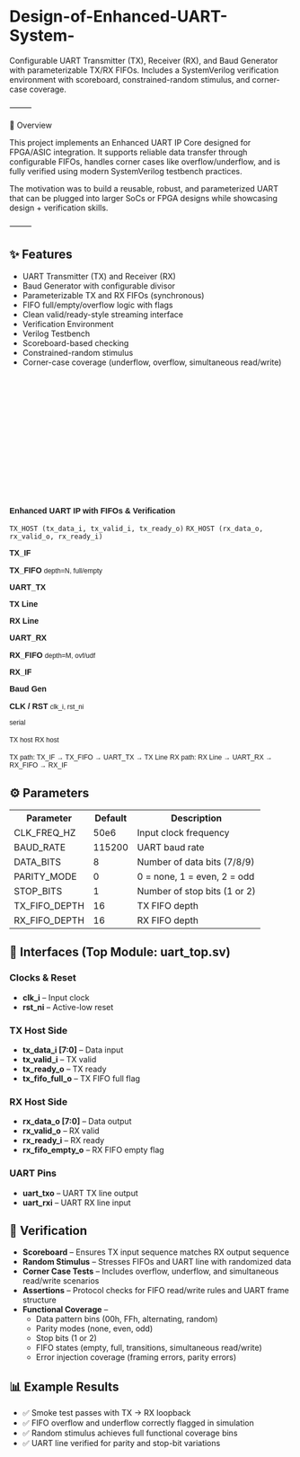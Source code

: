 # Design-of-Enhanced-UART-System-
Configurable UART Transmitter (TX), Receiver (RX), and Baud Generator with parameterizable TX/RX FIFOs. Includes a SystemVerilog verification environment with scoreboard, constrained-random stimulus, and corner-case coverage.

⸻

📘 Overview

This project implements an Enhanced UART IP Core designed for FPGA/ASIC integration. It supports reliable data transfer through configurable FIFOs, handles corner cases like overflow/underflow, and is fully verified using modern SystemVerilog testbench practices.

The motivation was to build a reusable, robust, and parameterized UART that can be plugged into larger SoCs or FPGA designs while showcasing design + verification skills.

⸻

<h2>✨ Features</h2>
<ul>
  <li>UART Transmitter (TX) and Receiver (RX)</li>
  <li>Baud Generator with configurable divisor</li>
  <li>Parameterizable TX and RX FIFOs (synchronous)</li>
  <li>FIFO full/empty/overflow logic with flags</li>
  <li>Clean valid/ready-style streaming interface</li>
  <li>Verification Environment</li>
  <li>Verilog Testbench</li>
  <li>Scoreboard-based checking</li>
  <li>Constrained-random stimulus</li>
  <li>Corner-case coverage (underflow, overflow, simultaneous read/write)</li>
</ul>

<!-- UART IP Block Diagram (inline SVG for GitHub README) -->
<svg xmlns="http://www.w3.org/2000/svg" width="960" height="420" viewBox="0 0 960 420" role="img" aria-label="Enhanced UART IP Block Diagram">
  <defs>
    <marker id="arrow" markerWidth="10" markerHeight="8" refX="8" refY="4" orient="auto">
      <path d="M0,0 L10,4 L0,8 Z" fill="black"></path>
    </marker>
    <style>
      .blk { fill:#f7f7f7; stroke:#000; stroke-width:1.2; rx:10; ry:10; }
      .title { font: 700 14px sans-serif; }
      .label { font: 12px sans-serif; }
      .pin { font: 12px monospace; }
      .wire { stroke:#000; stroke-width:1.2; fill:none; marker-end:url(#arrow); }
      .dashed { stroke-dasharray:5 4; }
    </style>
  </defs>

  <!-- Titles -->
  <text x="480" y="24" text-anchor="middle" class="title">Enhanced UART IP with FIFOs & Verification</text>

  <!-- Left host interface labels -->
  <text x="20" y="120" class="pin">TX_HOST (tx_data_i, tx_valid_i, tx_ready_o)</text>
  <text x="20" y="300" class="pin">RX_HOST (rx_data_o, rx_valid_o, rx_ready_i)</text>

  <!-- TX path blocks -->
  <rect x="190" y="80"  width="120" height="60" class="blk"></rect>
  <text x="250" y="110" text-anchor="middle" class="title">TX_IF</text>

  <rect x="340" y="80"  width="140" height="60" class="blk"></rect>
  <text x="410" y="105" text-anchor="middle" class="title">TX_FIFO</text>
  <text x="410" y="123" text-anchor="middle" class="label">depth=N, full/empty</text>

  <rect x="520" y="80"  width="130" height="60" class="blk"></rect>
  <text x="585" y="110" text-anchor="middle" class="title">UART_TX</text>

  <!-- TX line -->
  <rect x="680" y="80" width="120" height="60" class="blk"></rect>
  <text x="740" y="110" text-anchor="middle" class="title">TX Line</text>

  <!-- RX path blocks -->
  <rect x="680" y="260" width="120" height="60" class="blk"></rect>
  <text x="740" y="290" text-anchor="middle" class="title">RX Line</text>

  <rect x="520" y="260" width="130" height="60" class="blk"></rect>
  <text x="585" y="290" text-anchor="middle" class="title">UART_RX</text>

  <rect x="340" y="260" width="140" height="60" class="blk"></rect>
  <text x="410" y="285" text-anchor="middle" class="title">RX_FIFO</text>
  <text x="410" y="303" text-anchor="middle" class="label">depth=M, ovf/udf</text>

  <rect x="190" y="260" width="120" height="60" class="blk"></rect>
  <text x="250" y="290" text-anchor="middle" class="title">RX_IF</text>

  <!-- Baud Generator and CLK/RST -->
  <rect x="520" y="170" width="130" height="60" class="blk"></rect>
  <text x="585" y="200" text-anchor="middle" class="title">Baud Gen</text>

  <rect x="340" y="170" width="140" height="60" class="blk"></rect>
  <text x="410" y="195" text-anchor="middle" class="title">CLK / RST</text>
  <text x="410" y="213" text-anchor="middle" class="label">clk_i, rst_ni</text>

  <!-- Wires: host to TX_IF and RX_IF to host -->
  <path class="wire" d="M140,110 L190,110"></path>
  <path class="wire" d="M190,290 L140,290"></path>

  <!-- TX pipeline wires -->
  <path class="wire" d="M310,110 L340,110"></path>
  <path class="wire" d="M480,110 L520,110"></path>
  <path class="wire" d="M650,110 L680,110"></path>

  <!-- RX pipeline wires -->
  <path class="wire" d="M680,290 L650,290"></path>
  <path class="wire" d="M520,290 L480,290"></path>
  <path class="wire" d="M340,290 L310,290"></path>

  <!-- Serial crossover: TX Line -> RX Line (loopback for diagram) -->
  <path class="wire dashed" d="M800,110 C860,110 860,290 800,290"></path>
  <text x="865" y="205" class="label" transform="rotate(90 865 205)">serial</text>

  <!-- Baud Gen connections to TX/RX (ticks) -->
  <path class="wire" d="M585,170 L585,140"></path>
  <path class="wire" d="M585,230 L585,260"></path>

  <!-- CLK/RST to TX/RX/Baud (fanout) -->
  <path class="wire" d="M480,200 L520,200"></path>
  <path class="wire" d="M410,170 L410,140"></path>
  <path class="wire" d="M410,230 L410,260"></path>

  <!-- Side labels -->
  <text x="95" y="105" text-anchor="end" class="label">TX host</text>
  <text x="95" y="295" text-anchor="end" class="label">RX host</text>

  <!-- Notes -->
  <text x="250" y="360" text-anchor="middle" class="label">TX path: TX_IF → TX_FIFO → UART_TX → TX Line</text>
  <text x="710" y="360" text-anchor="middle" class="label">RX path: RX Line → UART_RX → RX_FIFO → RX_IF</text>
</svg>
<h2>⚙️ Parameters</h2>
<table>
  <tr>
    <th>Parameter</th>
    <th>Default</th>
    <th>Description</th>
  </tr>
  <tr>
    <td>CLK_FREQ_HZ</td>
    <td>50e6</td>
    <td>Input clock frequency</td>
  </tr>
  <tr>
    <td>BAUD_RATE</td>
    <td>115200</td>
    <td>UART baud rate</td>
  </tr>
  <tr>
    <td>DATA_BITS</td>
    <td>8</td>
    <td>Number of data bits (7/8/9)</td>
  </tr>
  <tr>
    <td>PARITY_MODE</td>
    <td>0</td>
    <td>0 = none, 1 = even, 2 = odd</td>
  </tr>
  <tr>
    <td>STOP_BITS</td>
    <td>1</td>
    <td>Number of stop bits (1 or 2)</td>
  </tr>
  <tr>
    <td>TX_FIFO_DEPTH</td>
    <td>16</td>
    <td>TX FIFO depth</td>
  </tr>
  <tr>
    <td>RX_FIFO_DEPTH</td>
    <td>16</td>
    <td>RX FIFO depth</td>
  </tr>
</table>

<h2>🔌 Interfaces (Top Module: uart_top.sv)</h2>

<h3>Clocks & Reset</h3>
<ul>
  <li><b>clk_i</b> – Input clock</li>
  <li><b>rst_ni</b> – Active-low reset</li>
</ul>

<h3>TX Host Side</h3>
<ul>
  <li><b>tx_data_i [7:0]</b> – Data input</li>
  <li><b>tx_valid_i</b> – TX valid</li>
  <li><b>tx_ready_o</b> – TX ready</li>
  <li><b>tx_fifo_full_o</b> – TX FIFO full flag</li>
</ul>

<h3>RX Host Side</h3>
<ul>
  <li><b>rx_data_o [7:0]</b> – Data output</li>
  <li><b>rx_valid_o</b> – RX valid</li>
  <li><b>rx_ready_i</b> – RX ready</li>
  <li><b>rx_fifo_empty_o</b> – RX FIFO empty flag</li>
</ul>

<h3>UART Pins</h3>
<ul>
  <li><b>uart_txo</b> – UART TX line output</li>
  <li><b>uart_rxi</b> – UART RX line input</li>
</ul>

<h2>🧪 Verification</h2>
<ul>
  <li><b>Scoreboard</b> – Ensures TX input sequence matches RX output sequence</li>
  <li><b>Random Stimulus</b> – Stresses FIFOs and UART line with randomized data</li>
  <li><b>Corner Case Tests</b> – Includes overflow, underflow, and simultaneous read/write scenarios</li>
  <li><b>Assertions</b> – Protocol checks for FIFO read/write rules and UART frame structure</li>
  <li><b>Functional Coverage</b> – 
    <ul>
      <li>Data pattern bins (00h, FFh, alternating, random)</li>
      <li>Parity modes (none, even, odd)</li>
      <li>Stop bits (1 or 2)</li>
      <li>FIFO states (empty, full, transitions, simultaneous read/write)</li>
      <li>Error injection coverage (framing errors, parity errors)</li>
    </ul>
  </li>
</ul>

<h2>📊 Example Results</h2>
<ul>
  <li>✅ Smoke test passes with TX → RX loopback</li>
  <li>✅ FIFO overflow and underflow correctly flagged in simulation</li>
  <li>✅ Random stimulus achieves full functional coverage bins</li>
  <li>✅ UART line verified for parity and stop-bit variations</li>
</ul>



